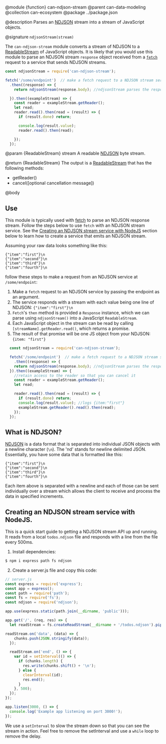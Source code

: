 @module {function} can-ndjson-stream
@parent can-data-modeling
@collection can-ecosystem
@package ../package.json

@description Parses an [NDJSON](http://www.ndjson.org) stream into a stream of JavaScript objects.

@signature `ndjsonStream(stream)`

The `can-ndjson-stream` module converts a stream of NDJSON to a [ReadableStream](https://developer.mozilla.org/en-US/docs/Web/API/ReadableStream) of JavaScript objects. It is likely that you would use this module to parse an NDJSON stream `response` object received from a [`fetch`](https://developer.mozilla.org/en-US/docs/Web/API/Fetch_API) request to a service that sends NDJSON streams.
```js
const ndjsonStream = require('can-ndjson-stream');

fetch('/some/endpoint')  // make a fetch request to a NDJSON stream service
  .then((response) => {
    return ndjsonStream(response.body); //ndjsonStream parses the response.body

  }).then((exampleStream) => {
    const reader = exampleStream.getReader();
    let read;
    reader.read().then(read = (result) => {
      if (result.done) return;

      console.log(result.value);
      reader.read().then(read);

    });
  });
```

@param {ReadableStream<Byte>} stream A readable [NDJSON](http://www.ndjson.org/) byte stream.  

@return {ReadableStream<Object>} The output is a [ReadableStream](https://developer.mozilla.org/en-US/docs/Web/API/ReadableStream) that has the following methods:
- getReader()
- cancel([optional cancellation message])

@body

## Use

This module is typically used with [fetch](https://developer.mozilla.org/en-US/docs/Web/API/Fetch_API) to parse an NDJSON response stream. Follow the steps below to use `fetch` with an NDJSON stream service. See the [Creating an NDJSON stream service with NodeJS](#CreatinganNDJSONstreamservicewithNodeJS_) section below to learn how to create a service that emits an NDJSON stream.


Assuming your raw data looks something like this:

```
{"item":"first"}\n
{"item":"second"}\n
{"item":"third"}\n
{"item":"fourth"}\n
```

follow these steps to make a request from an NDJSON service at `/some/endpoint`:

1. Make a `fetch` request to an NDJSON service by passing the endpoint as an argument.
2. The service responds with a stream with each value being one line of NDJSON: `{"item":"first"}\n`
3. `Fetch`'s `then` method is provided a `Response` instance, which we can parse using `ndjsonStream()` into a JavaScript `ReadableStream`.
5. Each JavaScript object in the stream can be read by calling `[streamName].getReader.read()`, which returns a promise.
6. The result of that promise will be one JS object from your NDJSON: `{item: "first"}`

```js
  const ndjsonStream = require('can-ndjson-stream');

  fetch('/some/endpoint')  // make a fetch request to a NDJSON stream service
    .then((response) => {
    return ndjsonStream(response.body); //ndjsonStream parses the response.body
  }).then((exampleStream) => {
    //retain access to the reader so that you can cancel it
    const reader = exampleStream.getReader();
    let read;

    reader.read().then(read = (result) => {
      if (result.done) return;
      console.log(result.value); //logs {item:"first"}
      exampleStream.getReader().read().then(read);
    });
  });
```
## What is NDJSON?

[NDJSON](http://ndjson.org) is a data format that is separated into individual JSON objects with a newline character (`\n`). The 'nd' stands for newline delimited JSON. Essentially, you have some data that is formatted like this:

```
{"item":"first"}\n
{"item":"second"}\n
{"item":"third"}\n
{"item":"fourth"}\n
```
Each item above is separated with a newline and each of those can be sent individually over a stream which allows the client to receive and process the data in specified increments.

## Creating an NDJSON stream service with NodeJS.

This is a quick start guide to getting a NDJSON stream API up and running.
It reads from a local `todos.ndjson` file and responds with a line from the
file every 500ms.

1. Install dependencies:
```bash
$ npm i express path fs ndjson
```

2. Create a server.js file and copy this code:

```js
// server.js
const express = require('express');
const app = express();
const path = require('path');
const fs = require('fs');
const ndjson = require('ndjson');

app.use(express.static(path.join(__dirname, 'public')));

app.get('/', (req, res) => {
  let readStream = fs.createReadStream(__dirname + '/todos.ndjson').pipe(ndjson.parse())

readStream.on('data', (data) => {
    chunks.push(JSON.stringify(data));
  });

  readStream.on('end', () => {
    var id = setInterval(() => {
      if (chunks.length) {
        res.write(chunks.shift() + '\n');
      } else {
        clearInterval(id);
        res.end();
      }
    }, 500);
  });
});

app.listen(3000, () => {
  console.log('Example app listening on port 3000!');
});
```
We use a `setInterval` to slow the stream down so that you can see the stream in action. Feel free to remove the setInterval and use a `while` loop to remove the delay.
